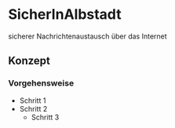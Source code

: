 # SicherInAlbstadt
sicherer Nachrichtenaustausch über das Internet

## Konzept
### Vorgehensweise
* Schritt 1
* Schritt 2
	* Schritt 3
